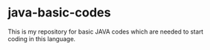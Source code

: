 # java-basic-codes

This is my repository for basic JAVA codes which are needed to start coding in this language.
